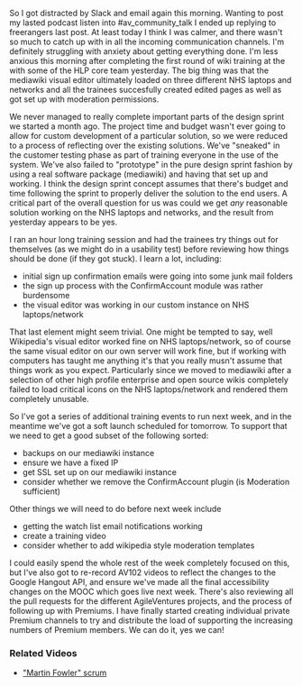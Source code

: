 So I got distracted by Slack and email again this morning.  Wanting to post my lasted podcast listen into #av_community_talk I ended up replying to freerangers last post.  At least today I think I was calmer, and there wasn't so much to catch up with in all the incoming communication channels.  I'm definitely struggling with anxiety about getting everything done.  I'm less anxious this morning after completing the first round of wiki training at the with some of the HLP core team yesterday.  The big thing was that the mediawiki visual editor ultimately loaded on three different NHS laptops and networks and all the trainees succesfully created edited pages as well as got set up with moderation permissions.

We never managed to really complete important parts of the design sprint we started a month ago.  The project time and budget wasn't ever going to allow for custom development of a particular solution, so we were reduced to a process of reflecting over the existing solutions.  We've "sneaked" in the customer testing phase as part of training everyone in the use of the system.  We've also failed to "prototype" in the pure design sprint fashion by using a real software package (mediawiki) and having that set up and working.  I think the design sprint concept assumes that there's budget and time following the sprint to properly deliver the solution to the end users.  A critical part of the overall question for us was could we get *any* reasonable solution working on the NHS laptops and networks, and the result from yesterday appears to be yes.

I ran an hour long training session and had the trainees try things out for themselves (as we might do in a usability test) before reviewing how things should be done (if they got stuck).  I learn a lot, including:

* initial sign up confirmation emails were going into some junk mail folders
* the sign up process with the ConfirmAccount module was rather burdensome
* the visual editor was working in our custom instance on NHS laptops/network

That last element might seem trivial.  One might be tempted to say, well Wikipedia's visual editor worked fine on NHS laptops/network, so of course the same visual editor on our own server will work fine, but if working with computers has taught me anything it's that you really musn't assume that things work as you expect.  Particularly since we moved to mediawiki after a selection of other high profile enterprise and open source wikis completely failed to load critical icons on the NHS laptops/network and rendered them completely unusable.

So I've got a series of additional training events to run next week, and in the meantime we've got a soft launch scheduled for tomorrow.  To support that we need to get a good subset of the following sorted:

* backups on our mediawiki instance
* ensure we have a fixed IP
* get SSL set up on our mediawiki instance
* consider whether we remove the ConfirmAccount plugin (is Moderation sufficient)

Other things we will need to do before next week include

* getting the watch list email notifications working
* create a training video
* consider whether to add wikipedia style moderation templates

I could easily spend the whole rest of the week completely focused on this, but I've also got to re-record AV102 videos to reflect the changes to the Google Hangout API, and ensure we've made all the final accessibility changes on the MOOC which goes live next week.  There's also reviewing all the pull requests for the different AgileVentures projects, and the process of following up with Premiums. I have finally started creating individual private Premium channels to try and distribute the load of supporting the increasing numbers of Premium members.  We can do it, yes we can!

### Related Videos

* ["Martin Fowler" scrum](https://www.youtube.com/edit?o=U&video_id=4oBrjn-9S3o)
